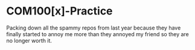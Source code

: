 # COM100[x]-Practice
Packing down all the spammy repos from last year because they have finally started to annoy me more than they annoyed my friend so they are no longer worth it.
